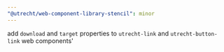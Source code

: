 ```yaml
---
"@utrecht/web-component-library-stencil": minor
---
```


add `download` and `target` properties to `utrecht-link` and `utrecht-button-link` web components'
